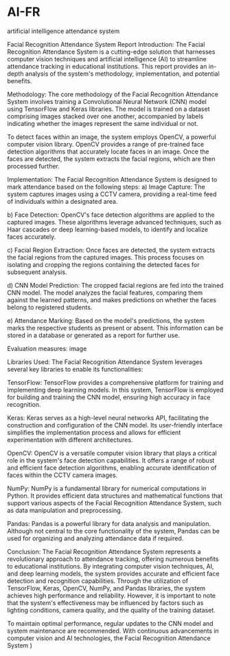 # AI-FR
artificial intelligence attendance system

Facial Recognition Attendance System Report
Introduction:
The Facial Recognition Attendance System is a cutting-edge solution that harnesses computer vision techniques and artificial intelligence (AI) to streamline attendance tracking in educational institutions. This report provides an in-depth analysis of the system's methodology, implementation, and potential benefits.

Methodology:
The core methodology of the Facial Recognition Attendance System involves training a Convolutional Neural Network (CNN) model using TensorFlow and Keras libraries. The model is trained on a dataset comprising images stacked over one another, accompanied by labels indicating whether the images represent the same individual or not.

To detect faces within an image, the system employs OpenCV, a powerful computer vision library. OpenCV provides a range of pre-trained face detection algorithms that accurately locate faces in an image. Once the faces are detected, the system extracts the facial regions, which are then processed further.

Implementation:
The Facial Recognition Attendance System is designed to mark attendance based on the following steps: a) Image Capture: The system captures images using a CCTV camera, providing a real-time feed of individuals within a designated area.

b) Face Detection: OpenCV's face detection algorithms are applied to the captured images. These algorithms leverage advanced techniques, such as Haar cascades or deep learning-based models, to identify and localize faces accurately.

c) Facial Region Extraction: Once faces are detected, the system extracts the facial regions from the captured images. This process focuses on isolating and cropping the regions containing the detected faces for subsequent analysis.

d) CNN Model Prediction: The cropped facial regions are fed into the trained CNN model. The model analyzes the facial features, comparing them against the learned patterns, and makes predictions on whether the faces belong to registered students.

e) Attendance Marking: Based on the model's predictions, the system marks the respective students as present or absent. This information can be stored in a database or generated as a report for further use.

Evaluation measures:
image

Libraries Used:
The Facial Recognition Attendance System leverages several key libraries to enable its functionalities:

TensorFlow: TensorFlow provides a comprehensive platform for training and implementing deep learning models. In this system, TensorFlow is employed for building and training the CNN model, ensuring high accuracy in face recognition.

Keras: Keras serves as a high-level neural networks API, facilitating the construction and configuration of the CNN model. Its user-friendly interface simplifies the implementation process and allows for efficient experimentation with different architectures.

OpenCV: OpenCV is a versatile computer vision library that plays a critical role in the system's face detection capabilities. It offers a range of robust and efficient face detection algorithms, enabling accurate identification of faces within the CCTV camera images.

NumPy: NumPy is a fundamental library for numerical computations in Python. It provides efficient data structures and mathematical functions that support various aspects of the Facial Recognition Attendance System, such as data manipulation and preprocessing.

Pandas: Pandas is a powerful library for data analysis and manipulation. Although not central to the core functionality of the system, Pandas can be used for organizing and analyzing attendance data if required.

Conclusion:
The Facial Recognition Attendance System represents a revolutionary approach to attendance tracking, offering numerous benefits to educational institutions. By integrating computer vision techniques, AI, and deep learning models, the system provides accurate and efficient face detection and recognition capabilities. Through the utilization of TensorFlow, Keras, OpenCV, NumPy, and Pandas libraries, the system achieves high performance and reliability. However, it is important to note that the system's effectiveness may be influenced by factors such as lighting conditions, camera quality, and the quality of the training dataset.

To maintain optimal performance, regular updates to the CNN model and system maintenance are recommended. With continuous advancements in computer vision and AI technologies, the Facial Recognition Attendance System )
